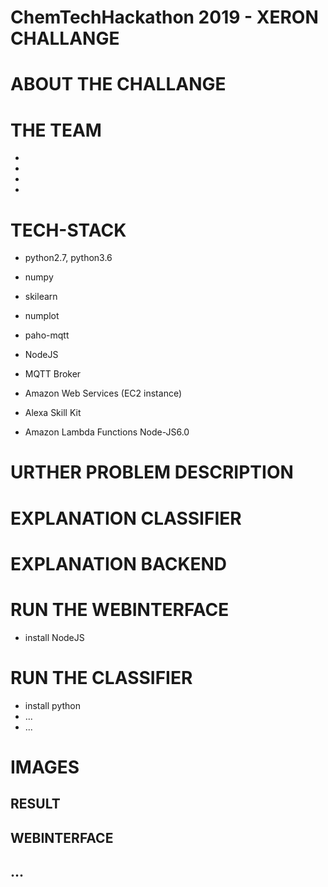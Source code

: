 # ChemTechHackathon 2019 - XERON CHALLANGE




# ABOUT THE CHALLANGE



# THE TEAM
*
*
*
*





# TECH-STACK

* python2.7, python3.6
* numpy
* skilearn
* numplot
* paho-mqtt

* NodeJS
* MQTT Broker



* Amazon Web Services (EC2 instance)
* Alexa Skill Kit
* Amazon Lambda Functions Node-JS6.0


# URTHER PROBLEM DESCRIPTION



# EXPLANATION CLASSIFIER


# EXPLANATION BACKEND



# RUN THE WEBINTERFACE

* install NodeJS



# RUN THE CLASSIFIER


* install python
* ...
* ...




# IMAGES

## RESULT
## WEBINTERFACE
## ...

